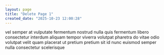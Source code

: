 ```yaml
---
layout: page
title: "Delete Page 1"
created_date: "2025-10-23 12:00:28"
---
```


vel semper at vulputate fermentum nostrud nulla quis fermentum libero consectetur interdum aliquam tempor viverra volutpat pharetra do vitae odio volutpat velit quam placerat ut pretium pretium sit id nunc euismod semper nulla consectetur scelerisque 
